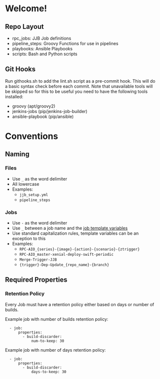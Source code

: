 # Welcome!

## Repo Layout

 - rpc_jobs: JJB Job definitions
 - pipeline_steps: Groovy Functions for use in pipelines
 - playbooks: Ansible Playbooks
 - scripts: Bash and Python scripts


## Git Hooks
 Run githooks.sh to add the lint.sh script as a pre-commit hook. This will
 do a basic syntax check before each commit. Note that unavailable tools will
 be skipped so for this to be useful you need to have the following tools installed:
   - groovy (apt/groovy2)
   - jenkins-jobs (pip/jenkins-job-builder)
   - ansible-playbook (pip/ansible)


# Conventions
## Naming
### Files
- Use `_` as the word delimiter
- All lowercase
- Examples:
  - `jjb_setup.yml`
  - `pipeline_steps`

### Jobs
- Use `-` as the word delimiter
- Use `_` between a job name and the [job template variables](https://docs.openstack.org/infra/jenkins-job-builder/definition.html#job-template)
- Use standard capitalization rules, template variables can be an exception to this
- Examples:
  - `RPC-AIO_{series}-{image}-{action}-{scenario}-{ztrigger}`
  - `RPC-AIO_master-xenial-deploy-swift-periodic`
  - `Merge-Trigger-JJB`
  - `{trigger}-Dep-Update_{repo_name}-{branch}`


## Required Properties
### Retention Policy
Every Job must have a retention policy either based on days or number of builds.

Example job with number of builds retention policy:
```
  - job:
      properties:
        - build-discarder:
            num-to-keep: 30
```
Example job with number of days retention policy:
```
  - job:
      properties:
        - build-discarder:
            days-to-keep: 30
```
